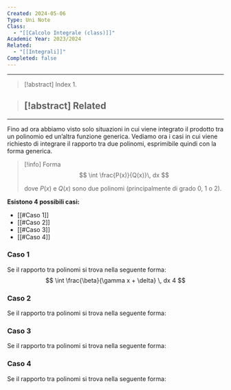 ```yaml
---
Created: 2024-05-06
Type: Uni Note
Class:
  - "[[Calcolo Integrale (class)]]"
Academic Year: 2023/2024
Related:
  - "[[Integrali]]"
Completed: false
---
```

---

>[!abstract] Index
>1. 

>[!abstract] Related
>- 

---

Fino ad ora abbiamo visto solo situazioni in cui viene integrato il prodotto tra un polinomio ed un’altra funzione generica. Vediamo ora i casi in cui viene richiesto di integrare il rapporto tra due polinomi, esprimibile quindi con la forma generica.

>[!info] Forma
>$$
>\int \frac{P(x)}{Q(x)}\, dx
>$$
>
>dove $P(x)$ e $Q(x)$ sono due polinomi (principalmente di grado 0, 1 o 2).

**Esistono 4 possibili casi:**
- [[#Caso 1]]
- [[#Caso 2]]
- [[#Caso 3]]
- [[#Caso 4]]


### Caso 1
Se il rapporto tra polinomi si trova nella seguente forma:
$$
\int \frac{\beta}{\gamma x + \delta} \, dx 4
$$

### Caso 2
Se il rapporto tra polinomi si trova nella seguente forma:

### Caso 3
Se il rapporto tra polinomi si trova nella seguente forma:

### Caso 4
Se il rapporto tra polinomi si trova nella seguente forma:

